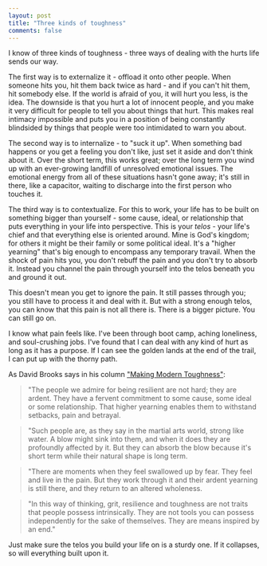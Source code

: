 ```yaml
---
layout: post
title: "Three kinds of toughness"
comments: false
---
```


I know of three kinds of toughness - three ways of dealing with the hurts life sends our way.

The first way is to externalize it - offload it onto other people. When someone hits you, hit them back twice as hard - and if you can't hit them, hit somebody else. If the world is afraid of you, it will hurt you less, is the idea. The downside is that you hurt a lot of innocent people, and you make it very difficult for people to tell you about things that hurt. This makes real intimacy impossible and puts you in a position of being constantly blindsided by things that people were too intimidated to warn you about.

The second way is to internalize - to "suck it up". When something bad happens or you get a feeling you don't like, just set it aside and don't think about it. Over the short term, this works great; over the long term you wind up with an ever-growing landfill of unresolved emotional issues. The emotional energy from all of these situations hasn't gone away; it's still in there, like a capacitor, waiting to discharge into the first person who touches it.

The third way is to contextualize. For this to work, your life has to be built on something bigger than yourself - some cause, ideal, or relationship that puts everything in your life into perspective. This is your _telos_ - your life's chief and that everything else is oriented around. Mine is God's kingdom; for others it might be their family or some political ideal. It's a "higher yearning" that's big enough to encompass any temporary travail. When the shock of pain hits you, you don't rebuff the pain and you don't try to absorb it. Instead you channel the pain through yourself into the telos beneath you and ground it out.

This doesn't mean you get to ignore the pain. It still passes through you; you still have to process it and deal with it. But with a strong enough telos, you can know that this pain is not all there is. There is a bigger picture. You can still go on.

I know what pain feels like. I've been through boot camp, aching loneliness, and soul-crushing jobs. I've found that I can deal with any kind of hurt as long as it has a purpose. If I can see the golden lands at the end of the trail, I can put up with the thorny path.

As David Brooks says in his column ["Making Modern Toughness"](https://www.nytimes.com/2016/08/30/opinion/making-modern-toughness.html):

> "The people we admire for being resilient are not hard; they are ardent. They have a fervent commitment to some cause, some ideal or some relationship. That higher yearning enables them to withstand setbacks, pain and betrayal.

> "Such people are, as they say in the martial arts world, strong like water. A blow might sink into them, and when it does they are profoundly affected by it. But they can absorb the blow because it's short term while their natural shape is long term.

> "There are moments when they feel swallowed up by fear. They feel and live in the pain. But they work through it and their ardent yearning is still there, and they return to an altered wholeness.

> "In this way of thinking, grit, resilience and toughness are not traits that people possess intrinsically. They are not tools you can possess independently for the sake of themselves. They are means inspired by an end."

Just make sure the telos you build your life on is a sturdy one. If it collapses, so will everything built upon it.
